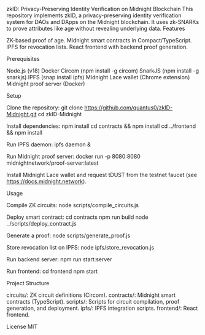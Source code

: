zkID: Privacy-Preserving Identity Verification on Midnight Blockchain
This repository implements zkID, a privacy-preserving identity verification system for DAOs and DApps on the Midnight blockchain. It uses zk-SNARKs to prove attributes like age without revealing underlying data.
Features

ZK-based proof of age.
Midnight smart contracts in Compact/TypeScript.
IPFS for revocation lists.
React frontend with backend proof generation.

Prerequisites

Node.js (v18)
Docker
Circom (npm install -g circom)
SnarkJS (npm install -g snarkjs)
IPFS (snap install ipfs)
Midnight Lace wallet (Chrome extension)
Midnight proof server (Docker)

Setup

Clone the repository:
git clone https://github.com/quantus0/zkID-Midnight.git
cd zkID-Midnight


Install dependencies:
npm install
cd contracts && npm install
cd ../frontend && npm install


Run IPFS daemon:
ipfs daemon &


Run Midnight proof server:
docker run -p 8080:8080 midnightnetwork/proof-server:latest


Install Midnight Lace wallet and request tDUST from the testnet faucet (see https://docs.midnight.network).


Usage

Compile ZK circuits:
node scripts/compile_circuits.js


Deploy smart contract:
cd contracts
npm run build
node ../scripts/deploy_contract.js


Generate a proof:
node scripts/generate_proof.js


Store revocation list on IPFS:
node ipfs/store_revocation.js


Run backend server:
npm run start:server


Run frontend:
cd frontend
npm start



Project Structure

circuits/: ZK circuit definitions (Circom).
contracts/: Midnight smart contracts (TypeScript).
scripts/: Scripts for circuit compilation, proof generation, and deployment.
ipfs/: IPFS integration scripts.
frontend/: React frontend.

License
MIT
